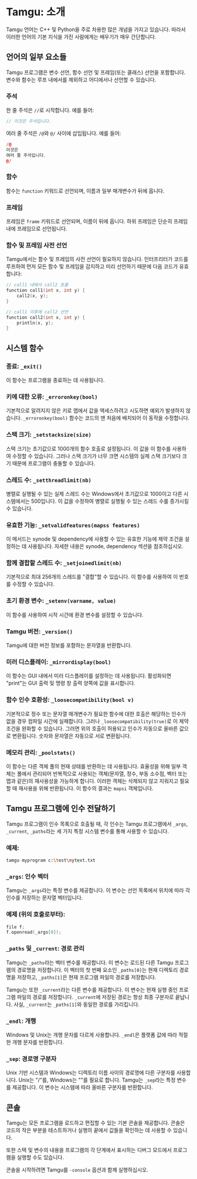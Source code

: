 # Tamgu: 소개

Tamgu 언어는 C++ 및 Python을 주로 차용한 많은 개념을 가지고 있습니다. 따라서 이러한 언어의 기본 지식을 가진 사람에게는 배우기가 매우 간단합니다.

## 언어의 일부 요소들

Tamgu 프로그램은 변수 선언, 함수 선언 및 프레임(또는 클래스) 선언을 포함합니다. 변수와 함수는 루프 내에서를 제외하고 어디에서나 선언할 수 있습니다.

### 주석

한 줄 주석은 `//`로 시작합니다. 예를 들어:

```cpp
// 이것은 주석입니다.
```

여러 줄 주석은 `/@`와 `@/` 사이에 삽입됩니다. 예를 들어:

```cpp
/@
이것은
여러 줄 주석입니다.
@/
```

### 함수

함수는 `function` 키워드로 선언되며, 이름과 일부 매개변수가 뒤에 옵니다.

### 프레임

프레임은 `frame` 키워드로 선언되며, 이름이 뒤에 옵니다. 하위 프레임은 단순히 프레임 내에 프레임으로 선언됩니다.

### 함수 및 프레임 사전 선언

Tamgu에서는 함수 및 프레임의 사전 선언이 필요하지 않습니다. 인터프리터가 코드를 루프하여 먼저 모든 함수 및 프레임을 감지하고 미리 선언하기 때문에 다음 코드가 유효합니다:

```cpp
// call1 내에서 call2 호출
function call1(int x, int y) {
    call2(x, y);
}

// call1 이후에 call2 선언
function call2(int x, int y) {
    println(x, y);
}
```

## 시스템 함수

### 종료: `_exit()`

이 함수는 프로그램을 종료하는 데 사용됩니다.

### 키에 대한 오류: `_erroronkey(bool)`

기본적으로 알려지지 않은 키로 맵에서 값을 액세스하려고 시도하면 예외가 발생하지 않습니다. `_erroronkey(bool)` 함수는 코드의 맨 처음에 배치되어 이 동작을 수정합니다.

### 스택 크기: `_setstacksize(size)`

스택 크기는 초기값으로 1000개의 함수 호출로 설정됩니다. 이 값을 이 함수를 사용하여 수정할 수 있습니다. 그러나 스택 크기가 너무 크면 시스템의 실제 스택 크기보다 크기 때문에 프로그램이 충돌할 수 있습니다.

### 스레드 수: `_setthreadlimit(nb)`

병렬로 실행될 수 있는 실제 스레드 수는 Windows에서 초기값으로 1000이고 다른 시스템에서는 500입니다. 이 값을 수정하여 병렬로 실행될 수 있는 스레드 수를 증가시킬 수 있습니다.

### 유효한 기능: `_setvalidfeatures(mapss features)`

이 메서드는 synode 및 dependency에 사용할 수 있는 유효한 기능에 제약 조건을 설정하는 데 사용됩니다. 자세한 내용은 synode, dependency 섹션을 참조하십시오.

### 함께 결합할 스레드 수: `_setjoinedlimit(nb)`

기본적으로 최대 256개의 스레드를 "결합"할 수 있습니다. 이 함수를 사용하여 이 번호를 수정할 수 있습니다.

### 초기 환경 변수: `_setenv(varname, value)`

이 함수를 사용하여 시작 시간에 환경 변수를 설정할 수 있습니다.

### Tamgu 버전: `_version()`

Tamgu에 대한 버전 정보를 포함하는 문자열을 반환합니다.

### 미러 디스플레이: `_mirrordisplay(bool)`

이 함수는 GUI 내에서 미러 디스플레이를 설정하는 데 사용됩니다. 활성화되면 "print"는 GUI 출력 및 명령 창 출력 양쪽에 값을 표시합니다.

### 함수 인수 호환성: `_loosecompatibility(bool v)`

기본적으로 정수 또는 문자열 매개변수가 필요한 함수에 대한 호출은 해당하는 인수가 없을 경우 컴파일 시간에 실패합니다. 그러나 `_loosecompatibility(true)`로 이 제약 조건을 완화할 수 있습니다. 그러면 위의 호출이 허용되고 인수가 자동으로 올바른 값으로 변환됩니다. 숫자와 문자열은 자동으로 서로 변환됩니다.

### 메모리 관리: `_poolstats()`

이 함수는 다른 객체 풀의 현재 상태를 반환하는 데 사용됩니다. 효율성을 위해 일부 객체는 풀에서 관리되어 반복적으로 사용되는 객체(문자열, 정수, 부동 소수점, 벡터 또는 맵과 같은)의 재사용성을 가능하게 합니다. 이러한 객체는 삭제되지 않고 지워지고 필요할 때 재사용을 위해 반환됩니다. 이 함수의 결과는 `mapsi` 객체입니다.

## Tamgu 프로그램에 인수 전달하기

Tamgu 프로그램이 인수 목록으로 호출될 때, 각 인수는 Tamgu 프로그램에서 `_args`, `_current`, `_paths`라는 세 가지 특정 시스템 변수를 통해 사용할 수 있습니다.

### 예제:

```bash
tamgu myprogram c:\test\mytext.txt
```

### `_args`: 인수 벡터

Tamgu는 `_args`라는 특정 변수를 제공합니다. 이 변수는 선언 목록에서 위치에 따라 각 인수를 저장하는 문자열 벡터입니다.

### 예제 (위의 호출로부터):

```cpp
file f;
f.openread(_args[0]);
```

### `_paths` 및 `_current`: 경로 관리

Tamgu는 `_paths`라는 벡터 변수를 제공합니다. 이 변수는 로드된 다른 Tamgu 프로그램의 경로명을 저장합니다. 이 벡터의 첫 번째 요소인 `_paths[0]`는 현재 디렉토리 경로명을 저장하고, `_paths[1]`은 현재 프로그램 파일의 경로를 저장합니다.

Tamgu는 또한 `_current`라는 다른 변수를 제공합니다. 이 변수는 현재 실행 중인 프로그램 파일의 경로를 저장합니다. `_current`에 저장된 경로는 항상 최종 구분자로 끝납니다. 사실, `_current`는 `_paths[1]`와 동일한 경로를 가리킵니다.

### `_endl`: 개행

Windows 및 Unix는 개행 문자를 다르게 사용합니다. `_endl`은 플랫폼 값에 따라 적절한 개행 문자를 반환합니다.

### `_sep`: 경로명 구분자

Unix 기반 시스템과 Windows는 디렉토리 이름 사이의 경로명에 다른 구분자를 사용합니다. Unix는 "/"를, Windows는 "\"를 필요로 합니다. Tamgu는 `_sep`라는 특정 변수를 제공합니다. 이 변수는 시스템에 따라 올바른 구분자를 반환합니다.

## 콘솔

Tamgu는 모든 프로그램을 로드하고 편집할 수 있는 기본 콘솔을 제공합니다. 콘솔은 코드의 작은 부분을 테스트하거나 실행의 끝에서 값들을 확인하는 데 사용할 수 있습니다.

또한 스택 및 변수의 내용을 프로그램의 각 단계에서 표시하는 디버그 모드에서 프로그램을 실행할 수도 있습니다.

콘솔을 시작하려면 Tamgu를 `-console` 옵션과 함께 실행하십시오.